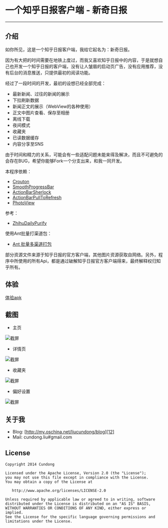 # 一个知乎日报客户端 - 新奇日报

------

## 介绍

如你所见，这是一个知乎日报客户端，我给它起名为：新奇日报。

因为有大把的时间需要在地铁上度过，而我又喜欢知乎日报中的内容，于是就想自己也开发一个知乎日报的客户端，没有让人皱眉的启动页广告，没有应用推荐，没有后台的消息推送，只提供最初的阅读功能。

经过了一段时间的开发，最初的设想已经全部完成：

* 最新新闻、过往的新闻的展示
* 下拉刷新数据
* 新闻正文的展示（WebView的各种使用）
* 正文中图片查看、保存至相册
* 离线下载
* 夜间模式
* 收藏夹
* 已读数据缓存
* 内容分享至SNS

由于时间和精力的关系，可能会有一些适配问题未能来得及解决，而且不可避免的会存在BUG，希望你能够Fork一个分支出来，和我一同开发。

本程序依赖：

* [Crouton][1]
* [SmoothProgressBar][2]
* [ActionBarSherlock][3]
* [ActionBarPullToRefresh][4]
* [PhotoView][5]

参考：
* [ZhihuDailyPurify][6]

使用Ant批量打渠道包：
* [Ant 批量多渠道打包][7]

部分资源文件来源于知乎日报的官方客户端，其他图片资源获取自网络。另外，程序中所使用的所有Api，都是通过破解知乎日报官方客户端得来，最终解释权归知乎所有。

## 体验

[体验apk][13]

## 截图

* 主页

![截屏][8]

* 详情页

![截屏][9]

* 收藏夹

![截屏][10]

* 偏好设置

![截屏][11]

## 关于我

* Blog: [http://my.oschina.net/liucundong/blog][12]
* Mail: cundong.liu#gmail.com

## License

    Copyright 2014 Cundong

    Licensed under the Apache License, Version 2.0 (the "License");
    you may not use this file except in compliance with the License.
    You may obtain a copy of the License at

       http://www.apache.org/licenses/LICENSE-2.0

    Unless required by applicable law or agreed to in writing, software
    distributed under the License is distributed on an "AS IS" BASIS,
    WITHOUT WARRANTIES OR CONDITIONS OF ANY KIND, either express or implied.
    See the License for the specific language governing permissions and
    limitations under the License.


  [1]: https://github.com/keyboardsurfer/Crouton
  [2]: https://github.com/castorflex/SmoothProgressBar
  [3]: https://github.com/JakeWharton/ActionBarSherlock
  [4]: https://github.com/chrisbanes/ActionBar-PullToRefresh
  [5]: https://github.com/chrisbanes/PhotoView
  [6]: https://github.com/izzyleung/ZhihuDailyPurify
  [7]: https://github.com/cundong/blog/blob/master/Android%20Ant%20%E6%89%B9%E9%87%8F%E5%A4%9A%E6%B8%A0%E9%81%93%E6%89%93%E5%8C%85%E5%AE%9E%E4%BE%8B.md
  [8]: https://raw.githubusercontent.com/cundong/ZhihuPaper/master/screenshot/one.png
  [9]: https://raw.githubusercontent.com/cundong/ZhihuPaper/master/screenshot/two.png
  [10]: https://raw.githubusercontent.com/cundong/ZhihuPaper/master/screenshot/three.png
  [11]: https://raw.githubusercontent.com/cundong/ZhihuPaper/master/screenshot/four.png
  [12]: http://my.oschina.net/liucundong/blog
  [13]: http://www.wandoujia.com/apps/com.cundong.izhihu
